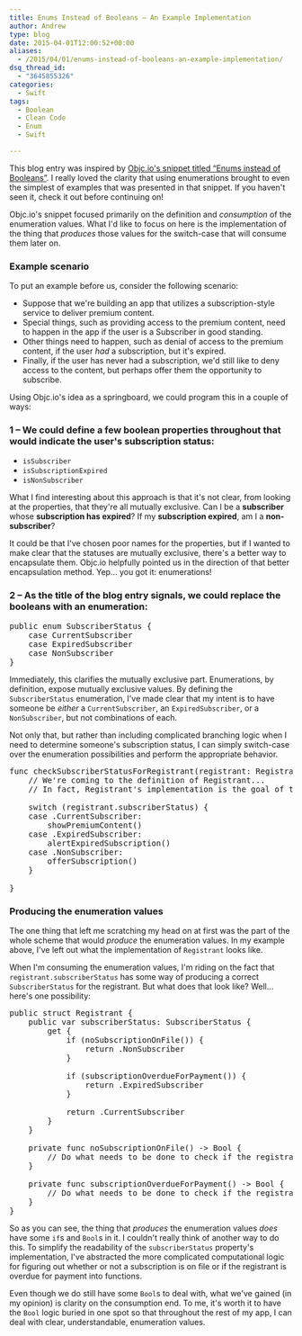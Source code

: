 ```yaml
---
title: Enums Instead of Booleans – An Example Implementation
author: Andrew
type: blog
date: 2015-04-01T12:00:52+00:00
aliases:
  - /2015/04/01/enums-instead-of-booleans-an-example-implementation/
dsq_thread_id:
  - "3645855326"
categories:
  - Swift
tags:
  - Boolean
  - Clean Code
  - Enum
  - Swift

---
```

This blog entry was inspired by [Objc.io's snippet titled &#8220;Enums instead of Booleans&#8221;][1]. I really loved the clarity that using enumerations brought to even the simplest of examples that was presented in that snippet. If you haven't seen it, check it out before continuing on!

Objc.io's snippet focused primarily on the definition and _consumption_ of the enumeration values. What I'd like to focus on here is the implementation of the thing that _produces_ those values for the switch-case that will consume them later on.


<a name="example-scenario" class="jump-target"></a>

### Example scenario

To put an example before us, consider the following scenario:

  * Suppose that we're building an app that utilizes a subscription-style service to deliver premium content.
  * Special things, such as providing access to the premium content, need to happen in the app if the user is a Subscriber in good standing.
  * Other things need to happen, such as denial of access to the premium content, if the user _had_ a subscription, but it's expired.
  * Finally, if the user has never had a subscription, we'd still like to deny access to the content, but perhaps offer them the opportunity to subscribe.

Using Objc.io's idea as a springboard, we could program this in a couple of ways:

<a name="booleans" class="jump-target"></a>

### 1 – We could define a few boolean properties throughout that would indicate the user's subscription status:

  * `isSubscriber`
  * `isSubscriptionExpired`
  * `isNonSubscriber`

What I find interesting about this approach is that it's not clear, from looking at the properties, that they're all mutually exclusive. Can I be a **subscriber** whose **subscription has expired**? If my **subscription expired**, am I a **non-subscriber**?

It could be that I've chosen poor names for the properties, but if I wanted to make clear that the statuses are mutually exclusive, there's a better way to encapsulate them. Objc.io helpfully pointed us in the direction of that better encapsulation method. Yep&#8230; you got it: enumerations!

<a name="enums-instead" class="jump-target"></a>

### 2 – As the title of the blog entry signals, we could replace the booleans with an enumeration:

<pre class="lang:swift decode:true " >public enum SubscriberStatus {
    case CurrentSubscriber
    case ExpiredSubscriber
    case NonSubscriber
}</pre>

Immediately, this clarifies the mutually exclusive part. Enumerations, by definition, expose mutually exclusive values. By defining the `SubscriberStatus` enumeration, I've made clear that my intent is to have someone be _either_ a `CurrentSubscriber`, an `ExpiredSubscriber`, or a `NonSubscriber`, but not combinations of each.

Not only that, but rather than including complicated branching logic when I need to determine someone's subscription status, I can simply switch-case over the enumeration possibilities and perform the appropriate behavior.

<pre class="lang:swift decode:true " >func checkSubscriberStatusForRegistrant(registrant: Registrant) {
    // We're coming to the definition of Registrant...
    // In fact, Registrant's implementation is the goal of this blog entry!

    switch (registrant.subscriberStatus) {
    case .CurrentSubscriber:
        showPremiumContent()
    case .ExpiredSubscriber:
        alertExpiredSubscription()
    case .NonSubscriber:
        offerSubscription()
    }
    
}</pre>

<a name="produce-enum-values" class="jump-target"></a>

### Producing the enumeration values

The one thing that left me scratching my head on at first was the part of the whole scheme that would _produce_ the enumeration values. In my example above, I've left out what the implementation of `Registrant` looks like.

When I'm consuming the enumeration values, I'm riding on the fact that `registrant.subscriberStatus` has some way of producing a correct `SubscriberStatus` for the registrant. But what does that look like? Well&#8230; here's one possibility:

<pre class="lang:swift decode:true " >public struct Registrant {
    public var subscriberStatus: SubscriberStatus {
        get {
            if (noSubscriptionOnFile()) {
                return .NonSubscriber
            }
            
            if (subscriptionOverdueForPayment()) {
                return .ExpiredSubscriber
            }
            
            return .CurrentSubscriber
        }
    }
    
    private func noSubscriptionOnFile() -> Bool {
        // Do what needs to be done to check if the registrant has a subscription on file or not
    }
    
    private func subscriptionOverdueForPayment() -> Bool {
        // Do what needs to be done to check if the registrant's subscription is overdue for payment
    }
}</pre>

So as you can see, the thing that _produces_ the enumeration values _does_ have some `if`s and `Bool`s in it. I couldn't really think of another way to do this. To simplify the readability of the `subscriberStatus` property's implementation, I've abstracted the more complicated computational logic for figuring out whether or not a subscription is on file or if the registrant is overdue for payment into functions.

Even though we do still have some `Bool`s to deal with, what we've gained (in my opinion) is clarity on the consumption end. To me, it's worth it to have the `Bool` logic buried in one spot so that throughout the rest of my app, I can deal with clear, understandable, enumeration values.

<a name="share" class="jump-target"></a>

 [1]: http://www.objc.io/snippets/12.html
